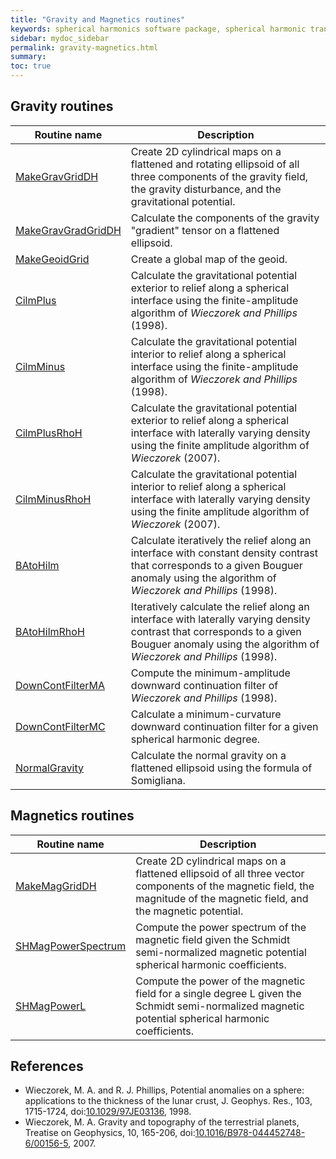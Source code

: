 ```yaml
---
title: "Gravity and Magnetics routines"
keywords: spherical harmonics software package, spherical harmonic transform, legendre functions, multitaper spectral analysis, fortran, Python, gravity, magnetic field
sidebar: mydoc_sidebar
permalink: gravity-magnetics.html
summary: 
toc: true
---
```


<style>
table:nth-of-type(n) {
    display:table;
    width:100%;
}
table:nth-of-type(n) th:nth-of-type(2) {
    width:75%;
}
</style>

## Gravity routines

| Routine name | Description |
| ------------ | ----------- |
| [MakeGravGridDH](makegravgriddh.html) | Create 2D cylindrical maps on a flattened and rotating ellipsoid of all three components of the gravity field, the gravity disturbance, and the gravitational potential. |
| [MakeGravGradGridDH](makegravgradgriddh.html) | Calculate the components of the gravity "gradient" tensor on a flattened ellipsoid. |
| [MakeGeoidGrid](makegeoidgrid.html) | Create a global map of the geoid. |
| [CilmPlus](cilmplus.html) | Calculate the gravitational potential exterior to relief along a spherical interface using the finite-amplitude algorithm of *Wieczorek and Phillips* (1998). |
| [CilmMinus](cilmminus.html) | Calculate the gravitational potential interior to relief along a spherical interface using the finite-amplitude algorithm of *Wieczorek and Phillips* (1998). |
| [CilmPlusRhoH](cilmplusrhoh.html) | Calculate the gravitational potential exterior to relief along a spherical interface with laterally varying density using the finite amplitude algorithm of *Wieczorek* (2007).|
| [CilmMinusRhoH](cilmminusrhoh.html) | Calculate the gravitational potential interior to relief along a spherical interface with laterally varying density using the finite amplitude algorithm of *Wieczorek* (2007).|
| [BAtoHilm](batohilm.html) | Calculate iteratively the relief along an interface with constant density contrast that corresponds to a given Bouguer anomaly using the algorithm of *Wieczorek and Phillips* (1998). |
| [BAtoHilmRhoH](batohilmrhoh.html) | Iteratively calculate the relief along an interface with laterally varying density contrast that corresponds to a given Bouguer anomaly using the algorithm of *Wieczorek and Phillips* (1998). |
| [DownContFilterMA](downcontfilterma.html) | Compute the minimum-amplitude downward continuation filter of *Wieczorek and Phillips* (1998). |
| [DownContFilterMC](downcontfiltermc.html) | Calculate a minimum-curvature downward continuation filter for a given spherical harmonic degree. |
| [NormalGravity](normalgravity.html) | Calculate the normal gravity on a flattened ellipsoid using the formula of Somigliana. |

## Magnetics routines

| Routine name | Description |
| ------------ | ----------- |
| [MakeMagGridDH](makemaggriddh.html) | Create 2D cylindrical maps on a flattened ellipsoid of all three vector components of the magnetic field, the magnitude of the magnetic field, and the magnetic potential. |
| [SHMagPowerSpectrum](shmagpowerspectrum.html) | Compute the power spectrum of the magnetic field given the Schmidt semi-normalized magnetic potential spherical harmonic coefficients. |
| [SHMagPowerL](shmagpowerl.html) | Compute the power of the magnetic field for a single degree L given the Schmidt semi-normalized magnetic potential spherical harmonic coefficients. |

## References

* Wieczorek, M. A. and R. J. Phillips, Potential anomalies on a sphere: applications to the thickness of the lunar crust, J. Geophys. Res., 103, 1715-1724, doi:[10.1029/97JE03136](https://doi.org/10.1029/97JE03136), 1998.
* Wieczorek, M. A. Gravity and topography of the terrestrial planets, Treatise on Geophysics, 10, 165-206, doi:[10.1016/B978-044452748-6/00156-5](https://doi.org/10.1016/B978-044452748-6/00156-5), 2007.
